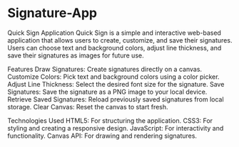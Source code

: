 # Signature-App

Quick Sign Application
Quick Sign is a simple and interactive web-based application that allows users to create, customize, and save their signatures. Users can choose text and background colors, adjust line thickness, and save their signatures as images for future use.

Features
Draw Signatures: Create signatures directly on a canvas.
Customize Colors: Pick text and background colors using a color picker.
Adjust Line Thickness: Select the desired font size for the signature.
Save Signatures: Save the signature as a PNG image to your local device.
Retrieve Saved Signatures: Reload previously saved signatures from local storage.
Clear Canvas: Reset the canvas to start fresh.

Technologies Used
HTML5: For structuring the application.
CSS3: For styling and creating a responsive design.
JavaScript: For interactivity and functionality.
Canvas API: For drawing and rendering signatures.